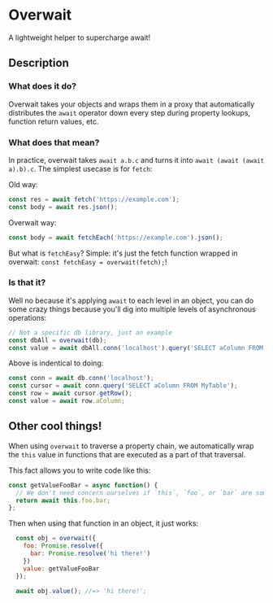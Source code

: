 # Overwait
A lightweight helper to supercharge await!

## Description
### What does it do?
Overwait takes your objects and wraps them in a proxy that automatically distributes the `await` operator down every step during property lookups, function return values, etc.

### What does that mean?
In practice, overwait takes `await a.b.c` and turns it into `await (await (await a).b).c`. The simplest usecase is for `fetch`:

Old way:
```js
const res = await fetch('https://example.com');
const body = await res.json();
```

Overwait way:
```js
const body = await fetchEach('https://example.com').json();
```

But what is `fetchEasy`? Simple: it's just the fetch function wrapped in overwait: `const fetchEasy = overwait(fetch);`!

### Is that it?

Well no because it's applying `await` to each level in an object, you can do some crazy things because you'll dig into multiple levels of asynchronous operations:

```js
// Not a specific db library, just an example
const dbAll = overwait(db);
const value = await dbAll.conn('localhost').query('SELECT aColumn FROM MyTable').getRow().aColumn;
```

Above is indentical to doing:
```js
const conn = await db.conn('localhost');
const cursor = await conn.query('SELECT aColumn FROM MyTable');
const row = await cursor.getRow();
const value = await row.aColumn;
```

## Other cool things!

When using `overwait` to traverse a property chain, we automatically wrap the `this` value in functions that are executed as a part of that traversal.

This fact allows you to write code like this:

```js
const getValueFooBar = async function() {
  // We don't need concern ourselves if `this`, `foo`, or `bar` are some mix of promises:
  return await this.foo.bar;
};
```

Then when using that function in an object, it just works:
```js
  const obj = overwait({
    foo: Promise.resolve({
      bar: Promise.resolve('hi there!')
    })
    value: getValueFooBar
  });

  await obj.value(); //=> 'hi there!';
```
